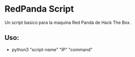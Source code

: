 # RedPanda Script

Un script basico para la maquina Red Panda de Hack The Box.

## Uso:
- python3 "script-name" "IP" "command"
